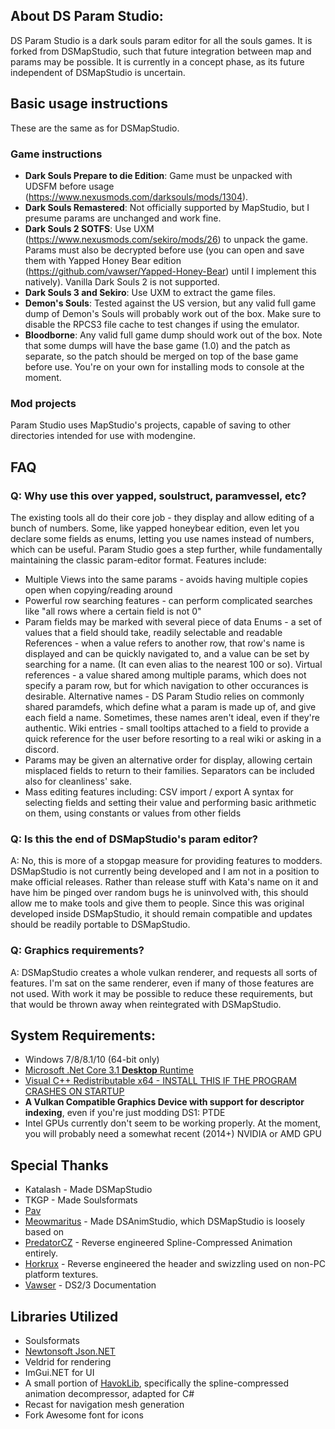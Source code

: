 ## About DS Param Studio:
DS Param Studio is a dark souls param editor for all the souls games. It is forked from DSMapStudio, such that future integration between map and params may be possible. It is currently in a concept phase, as its future independent of DSMapStudio is uncertain.

## Basic usage instructions
These are the same as for DSMapStudio.
### Game instructions
* **Dark Souls Prepare to die Edition**: Game must be unpacked with UDSFM before usage (https://www.nexusmods.com/darksouls/mods/1304).
* **Dark Souls Remastered**: Not officially supported by MapStudio, but I presume params are unchanged and work fine.
* **Dark Souls 2 SOTFS**: Use UXM (https://www.nexusmods.com/sekiro/mods/26) to unpack the game. Params must also be decrypted before use (you can open and save them with Yapped Honey Bear edition (https://github.com/vawser/Yapped-Honey-Bear) until I implement this natively). Vanilla Dark Souls 2 is not supported.
* **Dark Souls 3 and Sekiro**: Use UXM to extract the game files.
* **Demon's Souls**: Tested against the US version, but any valid full game dump of Demon's Souls will probably work out of the box. Make sure to disable the RPCS3 file cache to test changes if using the emulator.
* **Bloodborne**: Any valid full game dump should work out of the box. Note that some dumps will have the base game (1.0) and the patch as separate, so the patch should be merged on top of the base game before use. You're on your own for installing mods to console at the moment.

### Mod projects
Param Studio uses MapStudio's projects, capable of saving to other directories intended for use with modengine.

## FAQ
### Q: Why use this over yapped, soulstruct, paramvessel, etc?
The existing tools all do their core job - they display and allow editing of a bunch of numbers. Some, like yapped honeybear edition, even let you declare some fields as enums, letting you use names instead of numbers, which can be useful. Param Studio goes a step further, while fundamentally maintaining the classic param-editor format.
Features include:
* Multiple Views into the same params - avoids having multiple copies open when copying/reading around
* Powerful row searching features - can perform complicated searches like "all rows where a certain field is not 0"
* Param fields may be marked with several piece of data
    Enums - a set of values that a field should take, readily selectable and readable
    References - when a value refers to another row, that row's name is displayed and can be quickly navigated to, and a value can be set by searching for a name. (It can even alias to the nearest 100 or so).
    Virtual references - a value shared among multiple params, which does not specify a param row, but for which navigation to other occurances is desirable.
    Alternative names - DS Param Studio relies on commonly shared paramdefs, which define what a param is made up of, and give each field a name. Sometimes, these names aren't ideal, even if they're authentic.
    Wiki entries - small tooltips attached to a field to provide a quick reference for the user before resorting to a real wiki or asking in a discord.
* Params may be given an alternative order for display, allowing certain misplaced fields to return to their families. Separators can be included also for cleanliness' sake.
* Mass editing features including:
    CSV import / export
    A syntax for selecting fields and setting their value and performing basic arithmetic on them, using constants or values from other fields

### Q: Is this the end of DSMapStudio's param editor?
A: No, this is more of a stopgap measure for providing features to modders. DSMapStudio is not currently being developed and I am not in a position to make official releases. Rather than release stuff with Kata's name on it and have him be pinged over random bugs he is uninvolved with, this should allow me to make tools and give them to people. Since this was original developed inside DSMapStudio, it should remain compatible and updates should be readily portable to DSMapStudio.

### Q: Graphics requirements?
A: DSMapStudio creates a whole vulkan renderer, and requests all sorts of features. I'm sat on the same renderer, even if many of those features are not used. With work it may be possible to reduce these requirements, but that would be thrown away when reintegrated with DSMapStudio.

## System Requirements:
* Windows 7/8/8.1/10 (64-bit only)
* [Microsoft .Net Core 3.1 **Desktop** Runtime](https://dotnet.microsoft.com/download/dotnet-core/3.1)
* [Visual C++ Redistributable x64 - INSTALL THIS IF THE PROGRAM CRASHES ON STARTUP](https://aka.ms/vs/16/release/vc_redist.x64.exe)
* **A Vulkan Compatible Graphics Device with support for descriptor indexing**, even if you're just modding DS1: PTDE
* Intel GPUs currently don't seem to be working properly. At the moment, you will probably need a somewhat recent (2014+) NVIDIA or AMD GPU

## Special Thanks
* Katalash - Made DSMapStudio
* TKGP - Made Soulsformats
* [Pav](https://github.com/JohrnaJohrna)
* [Meowmaritus](https://github.com/meowmaritus) - Made DSAnimStudio, which DSMapStudio is loosely based on
* [PredatorCZ](https://github.com/PredatorCZ) - Reverse engineered Spline-Compressed Animation entirely.
* [Horkrux](https://github.com/horkrux) - Reverse engineered the header and swizzling used on non-PC platform textures.
* [Vawser](https://github.com/vawser) - DS2/3 Documentation

## Libraries Utilized
* Soulsformats
* [Newtonsoft Json.NET](https://www.newtonsoft.com/json)
* Veldrid for rendering
* ImGui.NET for UI
* A small portion of [HavokLib](https://github.com/PredatorCZ/HavokLib), specifically the spline-compressed animation decompressor, adapted for C#
* Recast for navigation mesh generation
* Fork Awesome font for icons
